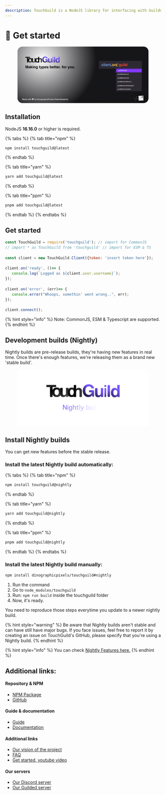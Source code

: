 ```yaml
---
description: TouchGuild is a NodeJS library for interfacing with Guilded.
---
```


# 🌟 Get started

<figure><img src=".gitbook/assets/touchguild-cradius.png" alt=""><figcaption></figcaption></figure>

## Installation

NodeJS **16.16.0** or higher is required.

{% tabs %}
{% tab title="npm" %}
```bash
npm install touchguild@latest
```
{% endtab %}

{% tab title="yarn" %}
```bash
yarn add touchguild@latest
```
{% endtab %}

{% tab title="ppm" %}
```bash
pnpm add touchguild@latest
```
{% endtab %}
{% endtabs %}

## Get started

```javascript
const TouchGuild = require('touchguild'); // import for CommonJS
// import * as TouchGuild from 'touchguild' // import for ESM & TS

const client = new TouchGuild.Client({token: 'insert token here'});

client.on('ready', ()=> {
   console.log(`Logged as ${client.user.username}`);
});

client.on('error', (err)=> {
   console.error("Whoops, somethin' went wrong..", err);
});

client.connect();
```

{% hint style="info" %}
Note: CommonJS, ESM & Typescript are supported.
{% endhint %}

## Development builds (Nightly)

Nightly builds are pre-release builds, they're having new features in real time. Once there's enough features, we're releasing them as a brand new 'stable build'.

<figure><img src=".gitbook/assets/touchguild nightly.png" alt=""><figcaption></figcaption></figure>

## Install Nightly builds

You can get new features before the stable release.

### Install the latest Nightly build automatically:

{% tabs %}
{% tab title="npm" %}
```bash
npm install touchguild@nightly
```
{% endtab %}

{% tab title="yarn" %}
```bash
yarn add touchguild@nightly
```
{% endtab %}

{% tab title="ppm" %}
```bash
pnpm add touchguild@nightly
```
{% endtab %}
{% endtabs %}

### Install the latest Nightly build manually:

```bash
npm install dinographicpixels/touchguild#nightly
```

1. Run the command
2. Go to `node_modules/touchguild`
3. Run: `npm run build` inside the touchguild folder
4. &#x20;Now, it's ready.

You need to reproduce those steps everytime you update to a newer nightly build.

{% hint style="warning" %}
Be aware that Nightly builds aren't stable and can have still have major bugs. If you face issues, feel free to report it by creating an issue on TouchGuild's GitHub, please specify that you're using a Nightly build.
{% endhint %}

{% hint style="info" %}
You can check [Nightly Features here.](broken-reference)
{% endhint %}

## Additional links:

#### Repository & NPM

* [NPM Package](https://www.npmjs.com/package/touchguild)
* [GitHub](https://github.com/DinographicPixels/TouchGuild)

#### Guide & documentation

* [Guide](https://guide.touchguild.dinographicpixels.com)
* [Documentation](documentation/select-version/)

#### Additional links

* [Our vision of the project](https://docs.touchguild.dinographicpixels.com/misc/our-vision)
* [FAQ](https://docs.touchguild.dinographicpixels.com/misc/faq)
* [Get started, youtube video](https://www.youtube.com/watch?v=AUaiQRMjJZo)

#### Our servers

* [Our Discord server](https://discord.gg/UgPRaGRkrQ)
* [Our Guilded server](https://www.guilded.gg/i/ExPXPrwE)

